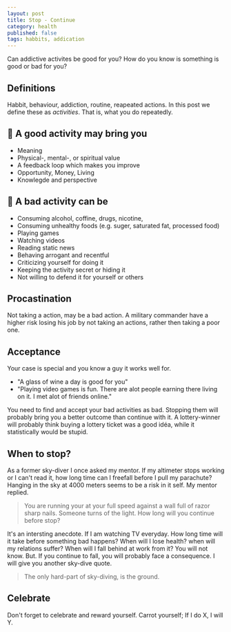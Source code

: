 ```yaml
---
layout: post
title: Stop - Continue
category: health
published: false
tags: habbits, addication
---
```


Can addictive activites be good for you?
How do you know is something is good or bad for you?

## Definitions
Habbit, behaviour, addiction, routine, reapeated actions. In this post we define these as *activities*. That is, what you do repeatedly.

## 🥇 A good activity may bring you
 * Meaning 
 * Physical-, mental-, or spiritual value
 * A feedback loop which makes you improve
 * Opportunity, Money, Living
 * Knowlegde and perspective
 
## 🚨 A bad activity can be
 * Consuming alcohol, coffine, drugs, nicotine, 
 * Consuming unhealthy foods (e.g. suger, saturated fat, processed food)
 * Playing games
 * Watching videos
 * Reading static news
 * Behaving arrogant and recentful
 * Criticizing yourself for doing it
 * Keeping the activity secret or hiding it
 * Not willing to defend it for yourself or others
 
## Procastination
Not taking a action, may be a bad action. A military commander have a higher risk losing his job by not taking an actions, rather then taking a poor one.

## Acceptance
Your case is special and you know a guy it works well for.
 * "A glass of wine a day is good for you"
 * "Playing video games is fun. There are alot people earning there living on it. I met alot of friends online."

You need to find and accept your bad activities as bad. Stopping them will probably bring you a better outcome than continue with it. A lottery-winner will probably think buying a lottery ticket was a good idéa, while it statistically would be stupid. 

## When to stop?
As a former sky-diver I once asked my mentor. If my altimeter stops working or I can't read it, how long time can I freefall before I pull my parachute? Hanging in the sky at 4000 meters seems to be a risk in it self. My mentor replied.

 > You are running your at your full speed against a wall full of razor sharp nails. Someone turns of the light. How long will you continue before stop?

It's an intersting anecdote. If I am watching TV everyday. How long time will it take before something bad happens? When will I lose health? when will my relations suffer? When will I fall behind at work from it? You will not know. But. If you continue to fall, you will probably face a consequence. I will give you another sky-dive quote. 

> The only hard-part of sky-diving, is the ground.

## Celebrate
Don't forget to celebrate and reward yourself. Carrot yourself; If I do X, I will Y.
